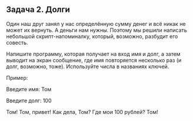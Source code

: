 ## Задача 2. Долги
Один наш друг занял у нас определённую сумму денег и всё никак не может их вернуть. А деньги нам нужны. Поэтому мы решили написать небольшой скрипт-напоминалку, который, возможно, разбудит его совесть.

Напишите программу, которая получает на вход имя и долг, а затем выводит на экран сообщение, где имя повторяется несколько раз (и долг, возможно, тоже). Используйте числа в названиях ключей.

 

Пример:

Введите имя: Том

Введите долг: 100

Том! Том, привет! Как дела, Том? Где мои 100 рублей? Том! 